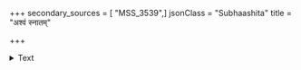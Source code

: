 +++
secondary_sources = [ "MSS_3539",]
jsonClass = "Subhaashita"
title = "अश्वं स्नातम्"

+++

<details><summary>Text</summary>

अश्वं स्नातं गजं मत्तं वृषभं काममोहितम्।  
शूद्रमक्षरसंयुक्तं दूरतः परिवर्जयेत्॥
</details>

